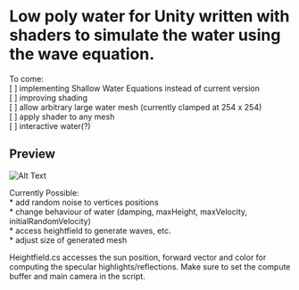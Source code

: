 # Low poly water for Unity written with shaders to simulate the water using the wave equation. #
To come:   
           [ ] implementing Shallow Water Equations instead of current version  
           [ ] improving shading  
           [ ] allow arbitrary large water mesh (currently clamped at 254 x 254)  
           [ ] apply shader to any mesh  
           [ ] interactive water(?)  
          
## Preview ##
![Alt Text](https://github.com/sc2insane/Lowpoly-water-for-Unity/raw/master/Gifs/lowpolywater.gif)

Currently Possible:  
          * add random noise to vertices positions  
          * change behaviour of water (damping, maxHeight, maxVelocity, initialRandomVelocity)  
          * access heightfield to generate waves, etc.  
          * adjust size of generated mesh  
                
Heightfield.cs accesses the sun position, forward vector and color for computing the specular highlights/reflections. Make sure to set the compute buffer and main camera in the script.
